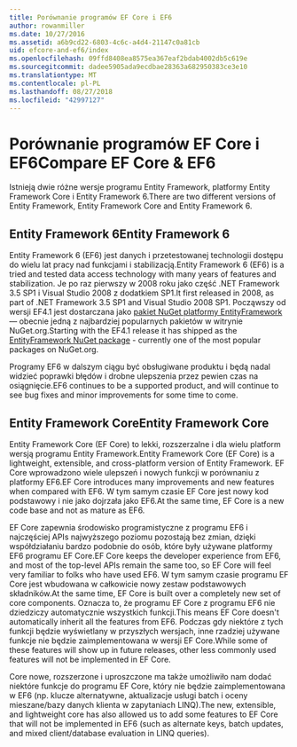 ```yaml
---
title: Porównanie programów EF Core i EF6
author: rowanmiller
ms.date: 10/27/2016
ms.assetid: a6b9cd22-6803-4c6c-a4d4-21147c0a81cb
uid: efcore-and-ef6/index
ms.openlocfilehash: 09ffd8408ea8575ea367eaf2bdab4002db5c619e
ms.sourcegitcommit: dadee5905ada9ecdbae28363a682950383ce3e10
ms.translationtype: MT
ms.contentlocale: pl-PL
ms.lasthandoff: 08/27/2018
ms.locfileid: "42997127"
---
```

# <a name="compare-ef-core--ef6"></a><span data-ttu-id="494e2-102">Porównanie programów EF Core i EF6</span><span class="sxs-lookup"><span data-stu-id="494e2-102">Compare EF Core & EF6</span></span>

<span data-ttu-id="494e2-103">Istnieją dwie różne wersje programu Entity Framework, platformy Entity Framework Core i Entity Framework 6.</span><span class="sxs-lookup"><span data-stu-id="494e2-103">There are two different versions of Entity Framework, Entity Framework Core and Entity Framework 6.</span></span>

## <a name="entity-framework-6"></a><span data-ttu-id="494e2-104">Entity Framework 6</span><span class="sxs-lookup"><span data-stu-id="494e2-104">Entity Framework 6</span></span>

<span data-ttu-id="494e2-105">Entity Framework 6 (EF6) jest danych i przetestowanej technologii dostępu do wielu lat pracy nad funkcjami i stabilizacją.</span><span class="sxs-lookup"><span data-stu-id="494e2-105">Entity Framework 6 (EF6) is a tried and tested data access technology with many years of features and stabilization.</span></span> <span data-ttu-id="494e2-106">Je po raz pierwszy w 2008 roku jako część .NET Framework 3.5 SP1 i Visual Studio 2008 z dodatkiem SP1.</span><span class="sxs-lookup"><span data-stu-id="494e2-106">It first released in 2008, as part of .NET Framework 3.5 SP1 and Visual Studio 2008 SP1.</span></span> <span data-ttu-id="494e2-107">Począwszy od wersji EF4.1 jest dostarczana jako [pakiet NuGet platformy EntityFramework](https://www.nuget.org/packages/EntityFramework/) — obecnie jedną z najbardziej popularnych pakietów w witrynie NuGet.org.</span><span class="sxs-lookup"><span data-stu-id="494e2-107">Starting with the EF4.1 release it has shipped as the [EntityFramework NuGet package](https://www.nuget.org/packages/EntityFramework/) - currently one of the most popular packages on NuGet.org.</span></span>

<span data-ttu-id="494e2-108">Programy EF6 w dalszym ciągu być obsługiwane produktu i będą nadal widzieć poprawki błędów i drobne ulepszenia przez pewien czas na osiągnięcie.</span><span class="sxs-lookup"><span data-stu-id="494e2-108">EF6 continues to be a supported product, and will continue to see bug fixes and minor improvements for some time to come.</span></span>

## <a name="entity-framework-core"></a><span data-ttu-id="494e2-109">Entity Framework Core</span><span class="sxs-lookup"><span data-stu-id="494e2-109">Entity Framework Core</span></span>

<span data-ttu-id="494e2-110">Entity Framework Core (EF Core) to lekki, rozszerzalne i dla wielu platform wersją programu Entity Framework.</span><span class="sxs-lookup"><span data-stu-id="494e2-110">Entity Framework Core (EF Core) is a lightweight, extensible, and cross-platform version of Entity Framework.</span></span> <span data-ttu-id="494e2-111">EF Core wprowadzono wiele ulepszeń i nowych funkcji w porównaniu z platformy EF6.</span><span class="sxs-lookup"><span data-stu-id="494e2-111">EF Core introduces many improvements and new features when compared with EF6.</span></span> <span data-ttu-id="494e2-112">W tym samym czasie EF Core jest nowy kod podstawowy i nie jako dojrzała jako EF6.</span><span class="sxs-lookup"><span data-stu-id="494e2-112">At the same time, EF Core is a new code base and not as mature as EF6.</span></span>

<span data-ttu-id="494e2-113">EF Core zapewnia środowisko programistyczne z programu EF6 i najczęściej APIs najwyższego poziomu pozostają bez zmian, dzięki współdziałaniu bardzo podobnie do osób, które były używane platformy EF6 programu EF Core.</span><span class="sxs-lookup"><span data-stu-id="494e2-113">EF Core keeps the developer experience from EF6, and most of the top-level APIs remain the same too, so EF Core will feel very familiar to folks who have used EF6.</span></span> <span data-ttu-id="494e2-114">W tym samym czasie programu EF Core jest wbudowana w całkowicie nowy zestaw podstawowych składników.</span><span class="sxs-lookup"><span data-stu-id="494e2-114">At the same time, EF Core is built over a completely new set of core components.</span></span> <span data-ttu-id="494e2-115">Oznacza to, że programu EF Core z programu EF6 nie dziedziczy automatycznie wszystkich funkcji.</span><span class="sxs-lookup"><span data-stu-id="494e2-115">This means EF Core doesn't automatically inherit all the features from EF6.</span></span> <span data-ttu-id="494e2-116">Podczas gdy niektóre z tych funkcji będzie wyświetlany w przyszłych wersjach, inne rzadziej używane funkcje nie będzie zaimplementowana w wersji EF Core.</span><span class="sxs-lookup"><span data-stu-id="494e2-116">While some of these features will show up in future releases, other less commonly used features will not be implemented in EF Core.</span></span>

<span data-ttu-id="494e2-117">Core nowe, rozszerzone i uproszczone ma także umożliwiło nam dodać niektóre funkcje do programu EF Core, który nie będzie zaimplementowana w EF6 (np. klucze alternatywne, aktualizacje usługi batch i oceny mieszane/bazy danych klienta w zapytaniach LINQ).</span><span class="sxs-lookup"><span data-stu-id="494e2-117">The new, extensible, and lightweight core has also allowed us to add some features to EF Core that will not be implemented in EF6 (such as alternate keys, batch updates, and mixed client/database evaluation in LINQ queries).</span></span>
